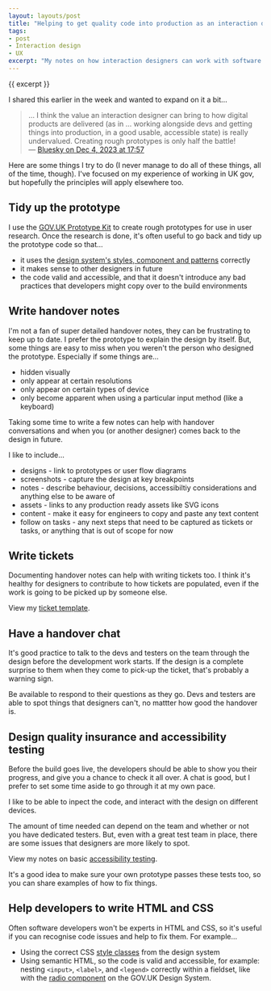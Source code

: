 ```yaml
---
layout: layouts/post
title: "Helping to get quality code into production as an interaction designer"
tags:
- post
- Interaction design
- UX
excerpt: "My notes on how interaction designers can work with software developers and testers on agile delivery teams."
---
```


{{ excerpt }}

I shared this earlier in the week and wanted to expand on it a bit…

> … I think the value an interaction designer can bring to how digital products are delivered (as in … working alongside devs and getting things into production, in a good usable, accessible state) is really undervalued. Creating rough prototypes is only half the battle!<br>
— [Bluesky on Dec 4, 2023 at 17:57](https://bsky.app/profile/benjystanton.bsky.social/post/3kfqfhhmmf62k)

Here are some things I try to do (I never manage to do all of these things, all of the time, though). I've focused on my experience of working in UK gov, but hopefully the principles will apply elsewhere too.

## Tidy up the prototype

I use the [GOV.UK Prototype Kit](https://prototype-kit.service.gov.uk/docs/) to create rough prototypes for use in user research. Once the research is done, it's often useful to go back and tidy up the prototype code so that…
- it uses the [design system's styles, component and patterns](https://design-system.service.gov.uk/) correctly
- it makes sense to other designers in future
- the code valid and accessible, and that it doesn't introduce any bad practices that developers might copy over to the build environments 


## Write handover notes

I'm not a fan of super detailed handover notes, they can be frustrating to keep up to date. I prefer the prototype to explain the design by itself. But, some things are easy to miss when you weren't the person who designed the prototype. Especially if some things are…

- hidden visually
- only appear at certain resolutions
- only appear on certain types of device
- only become apparent when using a particular input method (like a keyboard)

Taking some time to write a few notes can help with handover conversations and when you (or another designer) comes back to the design in future.

I like to include…

- designs - link to prototypes or user flow diagrams
- screenshots - capture the design at key breakpoints
- notes - describe behaviour, decisions, accessibiltiy considerations and anything else to be aware of
- assets - links to any production ready assets like SVG icons
- content - make it easy for engineers to copy and paste any text content
- follow on tasks - any next steps that need to be captured as tickets or tasks, or anything that is out of scope for now

## Write tickets

Documenting handover notes can help with writing tickets too. I think it's healthy for designers to contribute to how tickets are populated, even if the work is going to be picked up by someone else.

View my [ticket template](https://gist.github.com/benjystanton/d701e4d4b3106e7cefcef46c1b60aaf9).

## Have a handover chat

It's good practice to talk to the devs and testers on the team through the design before the development work starts. If the design is a complete surprise to them when they come to pick-up the ticket, that's probably a warning sign.

Be available to respond to their questions as they go. Devs and testers are able to spot things that designers can't, no mattter how good the handover is.

## Design quality insurance and accessibility testing

Before the build goes live, the developers should be able to show you their progress, and give you a chance to check it all over. A chat is good, but I prefer to set some time aside to go through it at my own pace.

I like to be able to inpect the code, and interact with the design on different devices.

The amount of time needed can depend on the team and whether or not you have dedicated testers. But, even with a great test team in place, there are some issues that designers are more likely to spot.

View my notes on basic [accessibility testing](https://gist.github.com/benjystanton/a549446dff269f2229280c97691d6ba8).

It's a good idea to make sure your own prototype passes these tests too, so you can share examples of how to fix things.

## Help developers to write HTML and CSS

Often software developers won't be experts in HTML and CSS, so it's useful if you can recognise code issues and help to fix them. For example…

- Using the correct CSS [style classes](https://design-system.service.gov.uk/styles/) from the design system
- Using semantic HTML, so the code is valid and accessible, for example: nesting `<input>`, `<label>`, and `<legend>` correctly within a fieldset, like with the [radio component](https://design-system.service.gov.uk/components/radios/) on the GOV.UK Design System.